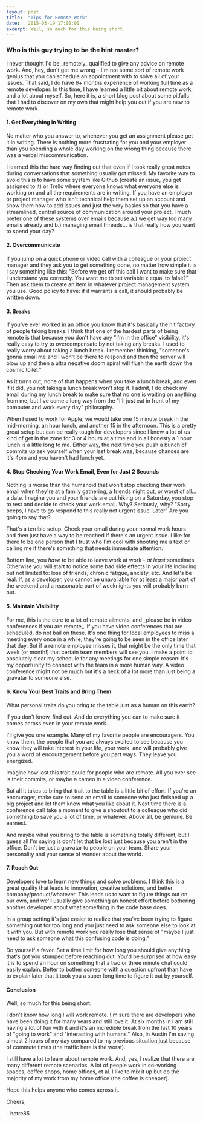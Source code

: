 ```yaml
---
layout: post
title:  "Tips for Remote Work"
date:   2015-03-19 17:00:00
excerpt: Well, so much for this being short.
---
```


<h3>Who is this guy trying to be the hint master?</h3>
I never thought I'd be _remotely_ qualified to give any advice on remote work. And, hey, don't get me wrong - I'm not some sort of remote work genius that you can schedule an appointment with to solve all of your issues. That said, I do have 6+ months experience of working full time as a remote developer. In this time, I have learned a little bit about remote work, and a lot about myself. So, here it is, a short blog post about some pitfalls that I had to discover on my own that might help you out if you are new to remote work.


<h4>1. Get Everything in Writing</h4>
No matter who you answer to, whenever you get an assignment please get it in writing. There is nothing more frustrating for you and your employer than you spending a whole day working on the wrong thing because there was a verbal miscommunication.

I learned this the hard way finding out that even if I took really great notes during conversations that something usually got missed. My favorite way to avoid this is to have some system like Github (create an issue, you get assigned to it) or Trello where everyone knows what everyone else is working on and all the requirements are in writing. If you have an employer or project manager who isn't technical help them set up an account and show them how to add issues and just the very basics so that you have a streamlined, central source of communication around your project. I much prefer one of these systems over emails because a.) we get way too many emails already and b.) managing email threads... is that really how you want to spend your day?


<h4>2. Overcommunicate</h4>
If you jump on a quick phone or video call with a colleague or your project manager and they ask you to get something done, no matter how simple it is I say something like this: "Before we get off this call I want to make sure that I understand you correctly. You want me to set variable x equal to false?" Then ask them to create an item in whatever project management system you use. Good policy to have: if it warrants a call, it should probably be written down.

<h4>3. Breaks</h4>
If you've ever worked in an office you know that it's basically the hit factory of people taking breaks. I think that one of the hardest parts of being remote is that because you don't have any "I'm in the office" visibility, it's really easy to try to overcompensate by not taking any breaks. I used to really worry about taking a lunch break. I remember thinking, "someone's gonna email me and I won't be there to respond and then the server will blow up and then a ultra negative doom spiral will flush the earth down the cosmic toilet."

As it turns out, none of that happens when you take a lunch break, and even if it did, you not taking a lunch break won't stop it. I admit, I do check my email during my lunch break to make sure that no one is waiting on anything from me, but I've come a long way from the "I'll just eat in front of my computer and work every day" philosophy.

When I used to work for Apple, we would take one 15 minute break in the mid-morning, an hour lunch, and another 15 in the afternoon. This is a pretty great setup but can be really tough for developers since I know a lot of us kind of get in the zone for 3 or 4 hours at a time and in all honesty a 1 hour lunch is a little long to me. Either way, the next time you push a bunch of commits up ask yourself when your last break was, because chances are it's 4pm and you haven't had lunch yet.

<h4>4. Stop Checking Your Work Email, Even for Just 2 Seconds</h4>
Nothing is worse than the humanoid that won't stop checking their work email when they're at a family gathering, a friends night out, or worst of all... a date. Imagine you and your friends are out hiking on a Saturday, you stop to rest and decide to check your work email. Why? Seriously, why? "Sorry peeps, I have to go respond to this really not urgent issue. Later" Are you going to say that?

That's a terrible setup. Check your email during your normal work hours and then just have a way to be reached if there's an urgent issue. I like for there to be one person that I trust who I'm cool with shooting me a text or calling me if there's something that needs immediate attention.

Bottom line, you _have_ to be able to leave work at work - _at least_ sometimes. Otherwise you will start to notice some bad side effects in your life including but not limited to: loss of friends, chronic fatigue, anxiety, etc. And let's be real. If, as a developer, you cannot be unavailable for at least a major part of the weekend and a reasonable part of weeknights you will probably burn out.

<h4>5. Maintain Visibility</h4>
For me, this is the cure to a lot of remote ailments, and _please be in video conferences if you are remote_. If you have video conferences that are scheduled, do not bail on these. It's one thing for local employees to miss a meeting every once in a while; they're going to be seen in the office later that day. But if a remote employee misses it, that might be the only time that week (or month!) that certain team members will see you. I make a point to absolutely clear my schedule for any meetings for one simple reason: it's my opportunity to connect with the team in a more human way. A video conference might not be much but it's a heck of a lot more than just being a gravatar to someone else.

<h4>6. Know Your Best Traits and Bring Them</h4>
What personal traits do you bring to the table just as a human on this earth?

If you don't know, find out. And do everything you can to make sure it comes across even in your remote work.

I'll give you one example. Many of my favorite people are encouragers. You know them, the people that you are always excited to see because you know they will take interest in your life, your work, and will probably give you a word of encouragement before you part ways. They leave you energized.

Imagine how lost this trait could for people who are remote. All you ever see is their commits, or maybe a cameo in a video conference.

But all it takes to bring that trait to the table is a little bit of effort. If you're an encourager, make sure to send an email to someone who just finished up a big project and let them know what you like about it. Next time there is a conference call take a moment to give a shoutout to a colleague who did something to save you a lot of time, or whatever. Above all, be geniune. Be earnest.

And maybe what you bring to the table is something totally different, but I guess all I'm saying is don't let that be lost just because you aren't in the office. Don't be just a gravatar to people on your team. Share your personality and your sense of wonder about the world.

<h4>7. Reach Out</h4>
Developers love to learn new things and solve problems. I think this is a great quality that leads to innovation, creative solutions, and better company/product/whatever. This leads us to want to figure things out on our own, and we'll usually give something an honest effort before bothering another developer about what something in the code base does.

In a group setting it's just easier to realize that you've been trying to figure something out for too long and you just need to ask someone else to look at it with you. But with remote work  you really lose that sense of "maybe I just need to ask someone what this confusing code is doing."

Do yourself a favor. Set a time limit for how long you should give anything that's got you stumped before reaching out. You'd be surprised at how easy it is to spend an hour on something that a two or three minute chat could easily explain. Better to bother someone with a question upfront than have to explain later that it took you a super long time to figure it out by yourself.

<h4>Conclusion</h4>

Well, so much for this being short.

I don't know how long I will work remote. I'm sure there are developers who have been doing it for many years and still love it. At six months in I am still having a lot of fun with it and it's an incredible break from the last 10 years of "going to work" and "interacting with humans." Also, in Austin I'm saving almost 2 hours of my day compared to my previous situation just because of commute times (the traffic here is the worst).

I still have a lot to learn about remote work. And, yes, I realize that there are many different remote scenarios. A lot of people work in co-working spaces, coffee shops, home offices, et al. I like to mix it up but do the majority of my work from my home office (the coffee is cheaper).

Hope this helps anyone who comes across it.

Cheers,


\- hetre85

